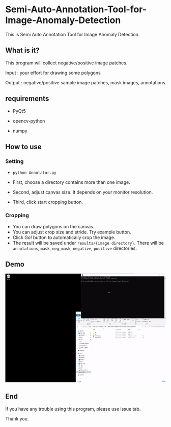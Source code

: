 # Semi-Auto-Annotation-Tool-for-Image-Anomaly-Detection
This is Semi Auto Annotation Tool for Image Anomaly Detection.

## What is it?

This program will collect negative/positive image patches.

Input : your effort for drawing some polygons

Output : negative/positive sample image patches, mask images, annotations

## requirements

- PyQt5

- opencv-python

- numpy

## How to use

### Setting

- `python Annotator.py`

- First, choose a directory contains more than one image.

- Second, adjust canvas size. It depends on your monitor resolution.

- Third, click start cropping button.

### Cropping

- You can draw polygons on the canvas.
- You can adjust crop size and stride. Try example button.
- Click Go! button to automatically crop the image.
- The result will be saved under `results/{image directory}`. There will be `annotations`,  `mask`, `neg_mask`, `negative`, `positive` directories.

## Demo

<img src="doc/using.gif"/>

## End

If you have any trouble using this program, please use issue tab.

Thank you.

